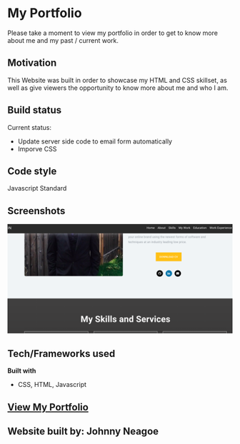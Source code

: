 # My Portfolio

Please take a moment to view my portfolio in order to get to know more about me and my past / current work.

## Motivation

This Website was built in order to showcase my HTML and CSS skillset, as well as give viewers the opportunity to know more about me and who I am. 

## Build status

Current status:
- Update server side code to email form automatically
- Imporve CSS

## Code style

Javascript Standard

## Screenshots 

![alt text](https://github.com/JohnnyNeagoe/My-Portfolio/blob/master/assets/images/screen-grab.png?raw=true)

## Tech/Frameworks used

<b>Built with</b>

- CSS, HTML, Javascript


## [View My Portfolio](https://johnnyneagoe.github.io/My-Portfolio/index.html)

## Website built by: Johnny Neagoe

